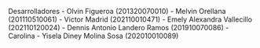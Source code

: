 Desarrolladores
            - Olvin Figueroa (201320070010)
            - Melvin Orellana (201110510061)
            - Victor Madrid (202110010471)
            - Emely Alexandra Vallecillo (202110120024)
            - Dennis Antonio Landero Ramos (201910070086)
            - Carolina
            - Yisela Diney Molina Sosa (202010010089)
